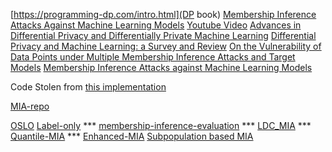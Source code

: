 [https://programming-dp.com/intro.html](DP book)
[Membership Inference Attacks Against
Machine Learning Models](https://arxiv.org/pdf/1610.05820)
[Youtube Video](https://www.youtube.com/watch?v=rDm1n2gceJY&t=832s&ab_channel=IEEESymposiumonSecurityandPrivacy)
[Advances in Differential Privacy and Differentially Private Machine Learning](https://arxiv.org/abs/2404.04706)
[Differential Privacy and Machine Learning:
a Survey and Review](https://arxiv.org/pdf/1412.7584)
[On the Vulnerability of Data Points under
Multiple Membership Inference Attacks and
Target Models](https://arxiv.org/pdf/2210.16258)
[Membership Inference Attacks against Machine Learning Models](https://arxiv.org/abs/1610.05820)

Code Stolen from [this implementation](https://github.com/yonsei-sslab/MIA)


[MIA-repo](https://github.com/HongshengHu/membership-inference-machine-learning-literature)

[OSLO](https://arxiv.org/pdf/2007.14321)
[Label-only](https://github.com/cchoquette/membership-inference)
*** [membership-inference-evaluation](https://github.com/inspire-group/membership-inference-evaluation)
*** [LDC_MIA](https://github.com/horanshi/LDC-MIA)
*** [Quantile-MIA](https://github.com/amazon-science/quantile-mia)
*** [Enhanced-MIA](https://arxiv.org/pdf/2111.09679)
[Subpopulation based MIA](https://arxiv.org/pdf/2203.02080)